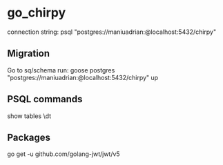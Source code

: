 # go_chirpy
connection string: psql "postgres://maniuadrian:@localhost:5432/chirpy"

## Migration
Go to sq/schema
run: 
goose postgres "postgres://maniuadrian:@localhost:5432/chirpy" up


## PSQL commands
show tables
\dt


## Packages
go get -u github.com/golang-jwt/jwt/v5